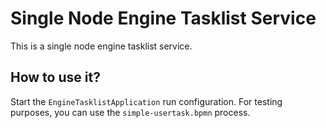 # Single Node Engine Tasklist Service

This is a single node engine tasklist service.

## How to use it?

Start the ``EngineTasklistApplication`` run configuration.
For testing purposes, you can use the `simple-usertask.bpmn` process.
